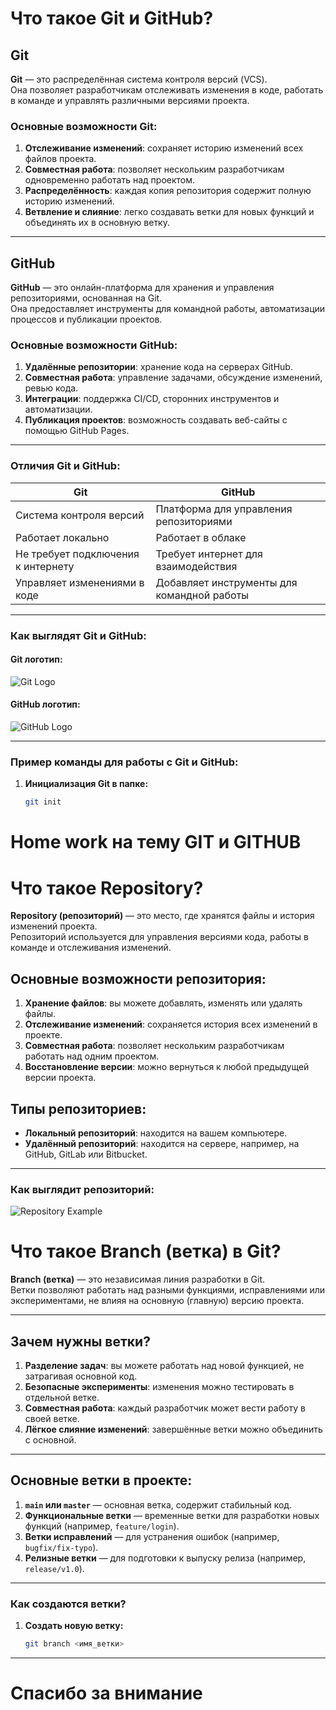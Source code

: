 # Что такое Git и GitHub?

## Git

**Git** — это распределённая система контроля версий (VCS).  
Она позволяет разработчикам отслеживать изменения в коде, работать в команде и управлять различными версиями проекта.

### Основные возможности Git:
1. **Отслеживание изменений**: сохраняет историю изменений всех файлов проекта.
2. **Совместная работа**: позволяет нескольким разработчикам одновременно работать над проектом.
3. **Распределённость**: каждая копия репозитория содержит полную историю изменений.
4. **Ветвление и слияние**: легко создавать ветки для новых функций и объединять их в основную ветку.

---

## GitHub

**GitHub** — это онлайн-платформа для хранения и управления репозиториями, основанная на Git.  
Она предоставляет инструменты для командной работы, автоматизации процессов и публикации проектов.

### Основные возможности GitHub:
1. **Удалённые репозитории**: хранение кода на серверах GitHub.
2. **Совместная работа**: управление задачами, обсуждение изменений, ревью кода.
3. **Интеграции**: поддержка CI/CD, сторонних инструментов и автоматизации.
4. **Публикация проектов**: возможность создавать веб-сайты с помощью GitHub Pages.

---

### Отличия Git и GitHub:

| **Git**                         | **GitHub**                             |
|----------------------------------|----------------------------------------|
| Система контроля версий          | Платформа для управления репозиториями |
| Работает локально                | Работает в облаке                     |
| Не требует подключения к интернету | Требует интернет для взаимодействия   |
| Управляет изменениями в коде     | Добавляет инструменты для командной работы |

---

### Как выглядят Git и GitHub:

#### Git логотип:
![Git Logo](https://git-scm.com/images/logos/downloads/Git-Icon-1788C.png)

#### GitHub логотип:
![GitHub Logo](https://github.githubassets.com/images/modules/logos_page/GitHub-Mark.png)

---

### Пример команды для работы с Git и GitHub:

1. **Инициализация Git в папке:**
   ```bash
   git init

# Home work на тему GIT и GITHUB

# Что такое Repository?

**Repository (репозиторий)** — это место, где хранятся файлы и история изменений проекта.  
Репозиторий используется для управления версиями кода, работы в команде и отслеживания изменений.

## Основные возможности репозитория:
1. **Хранение файлов**: вы можете добавлять, изменять или удалять файлы.
2. **Отслеживание изменений**: сохраняется история всех изменений в проекте.
3. **Совместная работа**: позволяет нескольким разработчикам работать над одним проектом.
4. **Восстановление версии**: можно вернуться к любой предыдущей версии проекта.

## Типы репозиториев:
- **Локальный репозиторий**: находится на вашем компьютере.
- **Удалённый репозиторий**: находится на сервере, например, на GitHub, GitLab или Bitbucket.

---

### Как выглядит репозиторий:

![Repository Example](https://git-scm.com/images/logos/downloads/Git-Icon-1788C.png)

# Что такое Branch (ветка) в Git?

**Branch (ветка)** — это независимая линия разработки в Git.  
Ветки позволяют работать над разными функциями, исправлениями или экспериментами, не влияя на основную (главную) версию проекта.

---

## Зачем нужны ветки?

1. **Разделение задач**: вы можете работать над новой функцией, не затрагивая основной код.
2. **Безопасные эксперименты**: изменения можно тестировать в отдельной ветке.
3. **Совместная работа**: каждый разработчик может вести работу в своей ветке.
4. **Лёгкое слияние изменений**: завершённые ветки можно объединить с основной.

---

## Основные ветки в проекте:
1. **`main` или `master`** — основная ветка, содержит стабильный код.
2. **Функциональные ветки** — временные ветки для разработки новых функций (например, `feature/login`).
3. **Ветки исправлений** — для устранения ошибок (например, `bugfix/fix-typo`).
4. **Релизные ветки** — для подготовки к выпуску релиза (например, `release/v1.0`).

---

### Как создаются ветки?

1. **Создать новую ветку:**
   ```bash
   git branch <имя_ветки>
____
# Спасибо за внимание

